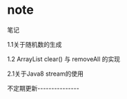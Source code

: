 # note
笔记

1.1关于随机数的生成

1.2 ArrayList clear() 与 removeAll 的实现

2.1关于Java8 stream的使用

不定期更新---------------

